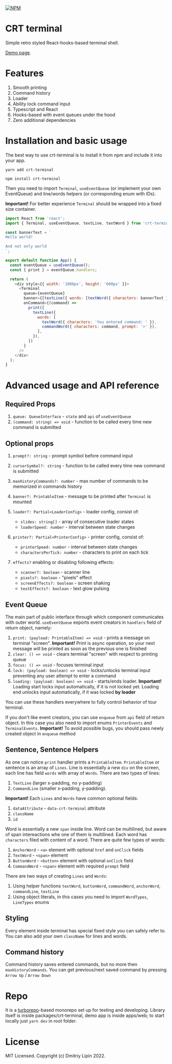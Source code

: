 [![NPM](https://img.shields.io/npm/v/react-select.svg)](https://www.npmjs.com/package/crt-terminal)

# CRT terminal

Simple retro styled React-hooks-based terminal shell.

[Demo page](https://crt-terminal.vercel.app/).

# Features

1. Smooth printing
2. Command history
3. Loader
4. Ability lock command input
5. Typescript and React
6. Hooks-based with event queues under the hood
7. Zero additional dependencies

# Installation and basic usage

The best way to use crt-terminal is to install it from npm and include it into your app.

```
yarn add crt-terminal

npm install crt-terminal
```

Then you need to import `Terminal`, `useEventQueue` (or implement your own EventQueue) and line/words helpers (or corresponding enum with IDs).

**Important!** For better experience `Terminal` should be wrapped into a fixed size container.

```js
import React from 'react';
import { Terminal, useEventQueue, textLine, textWord } from 'crt-terminal';

const bannerText = `
Hello world!

And not only world
`;

export default function App() {
  const eventQueue = useEventQueue();
  const { print } = eventQueue.handlers;

  return (
    <div style={{ width: '1000px', height: '600px' }}>
      <Terminal
        queue={eventQueue}
        banner={[textLine({ words: [textWord({ characters: bannerText })] })]}
        onCommand={(command) =>
          print([
            textLine({
              words: [
                textWord({ characters: 'You entered command: ' }),
                commandWord({ characters: command, prompt: '>' }),
              ],
            }),
          ])
        }
      />
    </div>
  );
}
```

# Advanced usage and API reference

## Required Props

1. `queue: QueueInterface` - `state` and `api` of `useEventQueue`
2. `(command: string) => void` - function to be called every time new command is submitted

## Optional props

1.  `prompt?: string` - prompt symbol before command input
2.  `cursorSymbol?: string` - function to be called every time new command is submitted
3.  `maxHistoryCommands?: number` - max number of commands to be memorized in commands history
4.  `banner?: PrintableItem` - message to be printed after `Terminal` is mounted
5.  `loader?: Partial<LoaderConfig>` - loader config, consist of:

    - `slides: string[]` - array of consecutive loader states
    - `loaderSpeed: number` - interval between state changes

6.  `printer?: Partial<PrinterConfig>` - printer config, consist of:

    - `printerSpeed: number` - interval between state changes
    - `charactersPerTick: number` - characters to print on each tick

7.  `effects?` enabling or disabling following effects:

    - `scanner?: boolean` - scanner line
    - `pixels?: boolean` - "pixels" effect
    - `screenEffects?: boolean` - screen shaking
    - `textEffects?: boolean` - text glow pulsing

## Event Queue

The main part of public interface through which component communicates with outer world. `useEventQueue` exports event creators in `handlers` field of return object, namely:

1. `print: (payload: PrintableItem) => void` - prints a message on terminal "screen". **Important!** Print is async operation, so your next message will be printed as soon as the previous one is finished
2. `clear: () => void` - clears terminal "screen" with respect to printing queue
3. `focus: () => void` - focuses terminal input
4. `lock: (payload: boolean) => void` - locks/unlocks terminal input preventing any user attempt to enter a command
5. `loading: (payload: boolean) => void` - starts/ends loader. **Important!** Loading start locks input automatically, if it is not locked yet. Loading end unlocks input automatically, if it was locked **by loader**

You can use these handlers everywhere to fully control behavior of tour terminal.

If you don't like event creators, you can use `enqueue` from `api` field of return object. In this case you also need to import enums `PrinterEvents` and `TerminalEvents`. **Important!** To avoid possible bugs, you should pass newly created object in `enqueue` method

## Sentence, Sentence Helpers

As one can notice `print` handler prints a `PrintableItem`. `PrintableItem` or sentence is an array of `Lines`. Line is essentially a new `div` on the screen, each line has field `words` with array of `Words`. There are two types of lines:

1. `TextLine` (larger x-padding, no y-padding)
2. `CommandLine` (smaller x-padding, y-padding).

**Important!** Each `Lines` and `Words` have common optional fields:

1. `dataAttribute` - `data-crt-terminal` attribute
2. `className`
3. `id`

Word is essentially a new `span` inside line. Word can be multilined, but aware of span intereactions whe one of them is multilined. Each word has `characters` filed with content of a word. There are quite few types of words:

1. `AnchorWord` - `<a>` element with optional `href` and `onClick` fields
2. `TextWord` - `<span>` element
3. `ButtonWord` - `<button>` element with optional `onClick` field
4. `CommandWord` - `<span>` element with required `prompt` field

There are two ways of creating `Lines` and `Words`:

1. Using helper functions `textWord`, `buttonWord`, `commandWord`, `anchorWord`, `commandLine`, `textLine`
2. Using object literals, in this cases you need to import `WordTypes`, `LineTypes` enums

## Styling

Every element inside terminal has special fixed style you can safely refer to. You can also add your own `className` for lines and words.

## Command history

Command history saves entered commands, but no more then `maxHistoryCommands`. You can get previous/next saved command by pressing `Arrow Up` / `Arrow Down`

# Repo

It is a [turborepo](https://turborepo.org/)-based monorepo set up for testing and developing. Library itself is inside packages/crt-terminal, demo app is inside apps/web; to start locally just `yarn dev` in root folder.

# License

MIT Licensed. Copyright (c) Dmitriy Lipin 2022.
